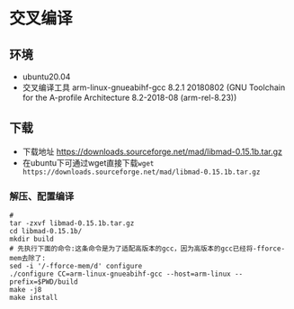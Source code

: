 # 交叉编译
## 环境
- ubuntu20.04
- 交叉编译工具 arm-linux-gnueabihf-gcc 8.2.1 20180802 (GNU Toolchain for the A-profile Architecture 8.2-2018-08 (arm-rel-8.23))

## 下载
- 下载地址 https://downloads.sourceforge.net/mad/libmad-0.15.1b.tar.gz
- 在ubuntu下可通过wget直接下载`wget https://downloads.sourceforge.net/mad/libmad-0.15.1b.tar.gz`

### 解压、配置编译
```shell
# 
tar -zxvf libmad-0.15.1b.tar.gz
cd libmad-0.15.1b/
mkdir build
# 先执行下面的命令:这条命令是为了适配高版本的gcc，因为高版本的gcc已经将-fforce-mem去除了:
sed -i '/-fforce-mem/d' configure
./configure CC=arm-linux-gnueabihf-gcc --host=arm-linux --prefix=$PWD/build
make -j8
make install 
```
